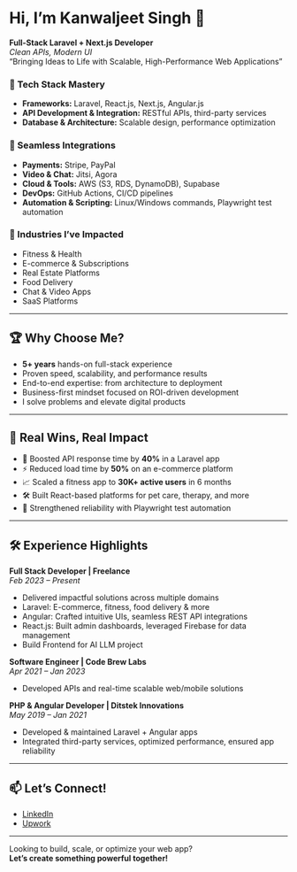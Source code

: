 # Hi, I’m Kanwaljeet Singh 👋

**Full-Stack Laravel + Next.js Developer**  
_Clean APIs, Modern UI_  
“Bringing Ideas to Life with Scalable, High-Performance Web Applications”

### 🧠 Tech Stack Mastery
- **Frameworks:** Laravel, React.js, Next.js, Angular.js
- **API Development & Integration:** RESTful APIs, third-party services
- **Database & Architecture:** Scalable design, performance optimization

### 🔌 Seamless Integrations
- **Payments:** Stripe, PayPal
- **Video & Chat:** Jitsi, Agora
- **Cloud & Tools:** AWS (S3, RDS, DynamoDB), Supabase
- **DevOps:** GitHub Actions, CI/CD pipelines
- **Automation & Scripting:** Linux/Windows commands, Playwright test automation

### 🏢 Industries I’ve Impacted
- Fitness & Health
- E-commerce & Subscriptions
- Real Estate Platforms
- Food Delivery
- Chat & Video Apps
- SaaS Platforms

---

## 🏆 Why Choose Me?

- **5+ years** hands-on full-stack experience
- Proven speed, scalability, and performance results
- End-to-end expertise: from architecture to deployment
- Business-first mindset focused on ROI-driven development
- I solve problems and elevate digital products

---

## 🚀 Real Wins, Real Impact

- 🚅 Boosted API response time by **40%** in a Laravel app
- ⚡ Reduced load time by **50%** on an e-commerce platform
- 📈 Scaled a fitness app to **30K+ active users** in 6 months
- 🛠️ Built React-based platforms for pet care, therapy, and more
- 🧪 Strengthened reliability with Playwright test automation

---

## 🛠️ Experience Highlights

**Full Stack Developer | Freelance**  
_Feb 2023 – Present_  
- Delivered impactful solutions across multiple domains  
- Laravel: E-commerce, fitness, food delivery & more  
- Angular: Crafted intuitive UIs, seamless REST API integrations  
- React.js: Built admin dashboards, leveraged Firebase for data management
- Build Frontend for AI LLM project

**Software Engineer | Code Brew Labs**  
_Apr 2021 – Jan 2023_  
- Developed APIs and real-time scalable web/mobile solutions

**PHP & Angular Developer | Ditstek Innovations**  
_May 2019 – Jan 2021_  
- Developed & maintained Laravel + Angular apps  
- Integrated third-party services, optimized performance, ensured app reliability

---

## 📫 Let’s Connect!

- [LinkedIn](https://www.linkedin.com/in/kanwaljeet-singh-aa99451b3/)
- [Upwork](https://www.upwork.com/freelancers/kanwaljeetsingh)
<!-- Add more links if you want -->

---

Looking to build, scale, or optimize your web app?  
**Let’s create something powerful together!**
